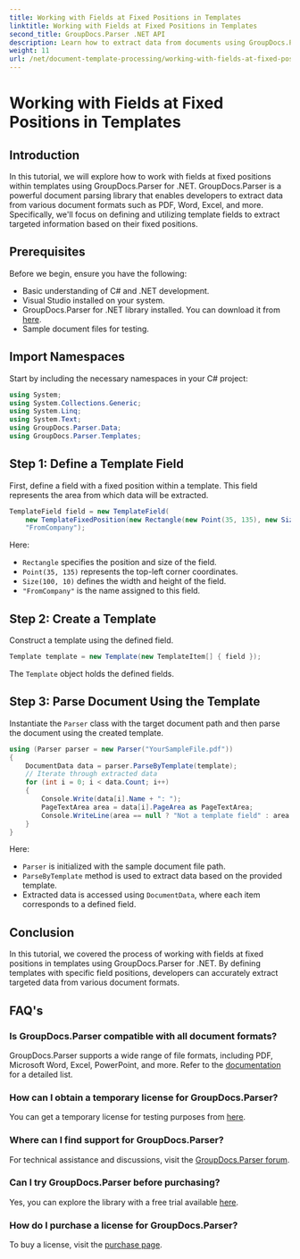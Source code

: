 ```yaml
---
title: Working with Fields at Fixed Positions in Templates
linktitle: Working with Fields at Fixed Positions in Templates
second_title: GroupDocs.Parser .NET API
description: Learn how to extract data from documents using GroupDocs.Parser for .NET. Comprehensive tutorial with code examples.
weight: 11
url: /net/document-template-processing/working-with-fields-at-fixed-positions-in-templates/
---
```


# Working with Fields at Fixed Positions in Templates

## Introduction
In this tutorial, we will explore how to work with fields at fixed positions within templates using GroupDocs.Parser for .NET. GroupDocs.Parser is a powerful document parsing library that enables developers to extract data from various document formats such as PDF, Word, Excel, and more. Specifically, we'll focus on defining and utilizing template fields to extract targeted information based on their fixed positions.
## Prerequisites
Before we begin, ensure you have the following:
- Basic understanding of C# and .NET development.
- Visual Studio installed on your system.
- GroupDocs.Parser for .NET library installed. You can download it from [here](https://releases.groupdocs.com/parser/net/).
- Sample document files for testing.

## Import Namespaces
Start by including the necessary namespaces in your C# project:
```csharp
using System;
using System.Collections.Generic;
using System.Linq;
using System.Text;
using GroupDocs.Parser.Data;
using GroupDocs.Parser.Templates;
```
## Step 1: Define a Template Field
First, define a field with a fixed position within a template. This field represents the area from which data will be extracted.
```csharp
TemplateField field = new TemplateField(
    new TemplateFixedPosition(new Rectangle(new Point(35, 135), new Size(100, 10))),
    "FromCompany");
```
Here:
- `Rectangle` specifies the position and size of the field.
- `Point(35, 135)` represents the top-left corner coordinates.
- `Size(100, 10)` defines the width and height of the field.
- `"FromCompany"` is the name assigned to this field.
## Step 2: Create a Template
Construct a template using the defined field.
```csharp
Template template = new Template(new TemplateItem[] { field });
```
The `Template` object holds the defined fields.
## Step 3: Parse Document Using the Template
Instantiate the `Parser` class with the target document path and then parse the document using the created template.
```csharp
using (Parser parser = new Parser("YourSampleFile.pdf"))
{
    DocumentData data = parser.ParseByTemplate(template);
    // Iterate through extracted data
    for (int i = 0; i < data.Count; i++)
    {
        Console.Write(data[i].Name + ": ");
        PageTextArea area = data[i].PageArea as PageTextArea;
        Console.WriteLine(area == null ? "Not a template field" : area.Text);
    }
}
```
Here:
- `Parser` is initialized with the sample document file path.
- `ParseByTemplate` method is used to extract data based on the provided template.
- Extracted data is accessed using `DocumentData`, where each item corresponds to a defined field.

## Conclusion
In this tutorial, we covered the process of working with fields at fixed positions in templates using GroupDocs.Parser for .NET. By defining templates with specific field positions, developers can accurately extract targeted data from various document formats.

## FAQ's
### Is GroupDocs.Parser compatible with all document formats?
GroupDocs.Parser supports a wide range of file formats, including PDF, Microsoft Word, Excel, PowerPoint, and more. Refer to the [documentation](https://tutorials.groupdocs.com/parser/net/) for a detailed list.
### How can I obtain a temporary license for GroupDocs.Parser?
You can get a temporary license for testing purposes from [here](https://purchase.groupdocs.com/temporary-license/).
### Where can I find support for GroupDocs.Parser?
For technical assistance and discussions, visit the [GroupDocs.Parser forum](https://forum.groupdocs.com/c/parser/17).
### Can I try GroupDocs.Parser before purchasing?
Yes, you can explore the library with a free trial available [here](https://releases.groupdocs.com/).
### How do I purchase a license for GroupDocs.Parser?
To buy a license, visit the [purchase page](https://purchase.groupdocs.com/buy).
